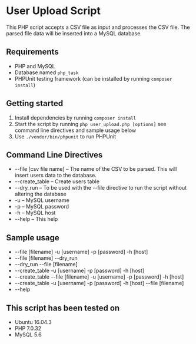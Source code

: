 # User Upload Script

This PHP script accepts a CSV file as input and processes the CSV file. The parsed file data will be inserted into a MySQL database. 

## Requirements

- PHP and MySQL
- Database named `php_task`
- PHPUnit testing framework (can be installed by running `composer install`)

## Getting started

1. Install dependencies by running `composer install`
2. Start the script by running `php user_upload.php [options]` see command line directives and sample usage below
3. Use `./vendor/bin/phpunit` to run PHPUnit

## Command Line Directives

- --file [csv file name] – The name of the CSV to be parsed. This will insert users data to the database.
- --create_table – Create users table
- --dry_run – To be used with the --file directive to run the script without altering the database
- -u – MySQL username
- -p – MySQL password
- -h – MySQL host
- --help – This help

## Sample usage

- --file [filename] -u [username] -p [password] -h [host]
- --file [filename] --dry_run
- --dry_run --file [filename]
- --create_table -u [username] -p [password] -h [host]
- --create_table --file [filename] -u [username] -p [password] -h [host]
- --create_table -u [username] -p [password] -h [host] --file [filename]
- --help

## This script has been tested on

- Ubuntu 16.04.3
- PHP 7.0.32
- MySQL 5.6